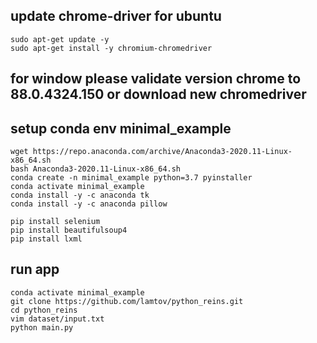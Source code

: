 ## update chrome-driver for ubuntu
```
sudo apt-get update -y
sudo apt-get install -y chromium-chromedriver
```
## for window please validate version chrome to 88.0.4324.150 or download new chromedriver

## setup conda env minimal_example
```
wget https://repo.anaconda.com/archive/Anaconda3-2020.11-Linux-x86_64.sh
bash Anaconda3-2020.11-Linux-x86_64.sh
conda create -n minimal_example python=3.7 pyinstaller
conda activate minimal_example
conda install -y -c anaconda tk
conda install -y -c anaconda pillow

pip install selenium
pip install beautifulsoup4
pip install lxml
```
## run app
```
conda activate minimal_example
git clone https://github.com/lamtov/python_reins.git
cd python_reins
vim dataset/input.txt 
python main.py
```



